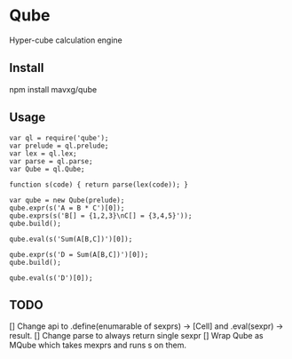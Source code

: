 Qube
====

Hyper-cube calculation engine

## Install

npm install mavxg/qube

## Usage

    var ql = require('qube');
    var prelude = ql.prelude;
    var lex = ql.lex;
    var parse = ql.parse;
    var Qube = ql.Qube;
    
    function s(code) { return parse(lex(code)); }
    
    var qube = new Qube(prelude);
    qube.expr(s('A = B * C')[0]);
    qube.exprs(s('B[] = {1,2,3}\nC[] = {3,4,5}'));
    qube.build();

    qube.eval(s('Sum(A[B,C])')[0]);

    qube.expr(s('D = Sum(A[B,C])')[0]);
    qube.build();

    qube.eval(s('D')[0]);

## TODO

[] Change api to .define(enumarable of sexprs) -> [Cell] and .eval(sexpr) -> result. 
[] Change parse to always return single sexpr
[] Wrap Qube as MQube which takes mexprs and runs s on them.
